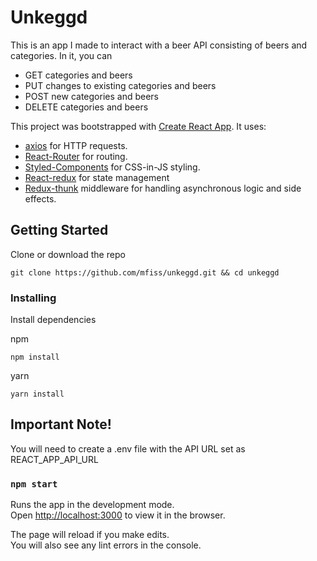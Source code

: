 # Unkeggd

This is an app I made to interact with a beer API consisting of beers and categories. In it, you can
* GET categories and beers
* PUT changes to existing categories and beers
* POST new categories and beers
* DELETE categories and beers

This project was bootstrapped with [Create React App](https://github.com/facebook/create-react-app).
It uses: 

* [axios](https://github.com/axios/axios) for HTTP requests.
* [React-Router](https://github.com/ReactTraining/react-router) for routing.
* [Styled-Components](https://github.com/styled-components/styled-components) for CSS-in-JS styling.
* [React-redux](https://github.com/reduxjs/react-redux) for state management
* [Redux-thunk](https://github.com/reduxjs/redux-thunk) middleware for handling asynchronous logic and side effects.


## Getting Started

Clone or download the repo

```
git clone https://github.com/mfiss/unkeggd.git && cd unkeggd

```
### Installing

Install dependencies

npm
```
npm install

```
yarn
```
yarn install

```
## Important Note!
You will need to create a .env file with the API URL set as REACT_APP_API_URL


### `npm start`

Runs the app in the development mode.<br>
Open [http://localhost:3000](http://localhost:3000) to view it in the browser.

The page will reload if you make edits.<br>
You will also see any lint errors in the console.

